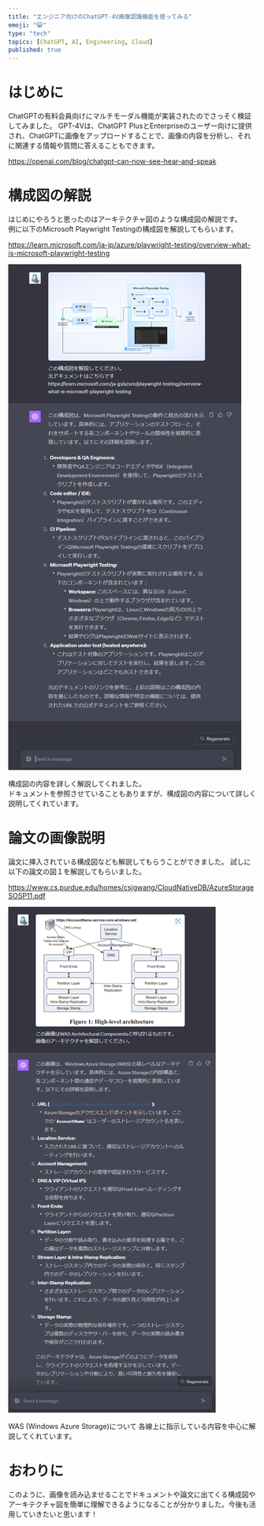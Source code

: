```yaml
---
title: "エンジニア向けのChatGPT-4V画像認識機能を使ってみる"
emoji: "😸"
type: "tech"
topics: [ChatGPT, AI, Engineering, Cloud]
published: true
---
```

# はじめに
ChatGPTの有料会員向けにマルチモーダル機能が実装されたのでさっそく検証してみました。
GPT-4Vは、ChatGPT PlusとEnterpriseのユーザー向けに提供され、ChatGPTに画像をアップロードすることで、画像の内容を分析し、それに関連する情報や質問に答えることもできます。

https://openai.com/blog/chatgpt-can-now-see-hear-and-speak

# 構成図の解説
はじめにやろうと思ったのはアーキテクチャ図のような構成図の解説です。  
例に以下のMicrosoft Playwright Testingの構成図を解説してもらいます。

https://learn.microsoft.com/ja-jp/azure/playwright-testing/overview-what-is-microsoft-playwright-testing

![Alt text](image.png)

構成図の内容を詳しく解説してくれました。  
ドキュメントを参照させていることもありますが、構成図の内容について詳しく説明してくれています。

# 論文の画像説明
論文に挿入されている構成図なども解説してもらうことができました。
試しに以下の論文の図１を解説してもらいました。

https://www.cs.purdue.edu/homes/csjgwang/CloudNativeDB/AzureStorageSOSP11.pdf

![Alt text](image-1.png)

WAS (Windows Azure Storage)について
各線上に指示している内容を中心に解説してくれています。


# おわりに
このように、画像を読み込ませることでドキュメントや論文に出てくる構成図やアーキテクチャ図を簡単に理解できるようになることが分かりました。今後も活用していきたいと思います！